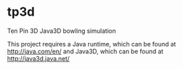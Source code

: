 tp3d
====

Ten Pin 3D Java3D bowling simulation

This project requires a Java runtime, which can be found at http://java.com/en/ and Java3D, which can be found at http://java3d.java.net/
